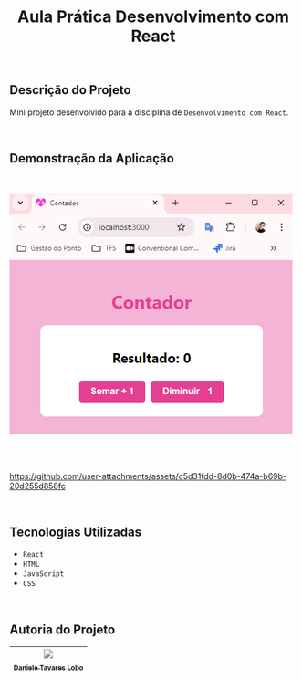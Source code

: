 <h1  align="center"> Aula Prática Desenvolvimento com React</h1>

<br>

## Descrição do Projeto

Mini projeto desenvolvido para a disciplina de `Desenvolvimento com React`.

<br> 



## Demonstração da Aplicação

<br>

![alt text](image.png)

<br>
<br>


https://github.com/user-attachments/assets/c5d31fdd-8d0b-474a-b69b-20d255d858fc



<br>


## Tecnologias Utilizadas
- `React`
- `HTML`
- `JavaScript`
- `CSS`

<br>


## Autoria do Projeto

| [<img src="https://github.com/danitavareslobo/Anhanguera-AulaPratica-Angular/assets/107322230/11972833-e1c0-427f-b126-aaf9a43ee01a" width= 150><br><sub>Daniele Tavares Lobo</sub>](https://github.com/danitavareslobo) |
| :----: |